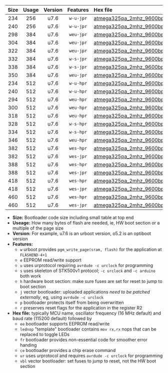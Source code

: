 |Size|Usage|Version|Features|Hex file|
|:-:|:-:|:-:|:-:|:--|
|234|256|u7.6|`w-u-jpr`|[atmega325pa_2mhz_9600bps_ur_vbl.hex](https://raw.githubusercontent.com/stefanrueger/urboot/main//atmega325pa_2mhz_9600bps_ur_vbl.hex)|
|240|256|u7.6|`w-u-jpr`|[atmega325pa_2mhz_9600bps_lednop_ur_vbl.hex](https://raw.githubusercontent.com/stefanrueger/urboot/main//atmega325pa_2mhz_9600bps_lednop_ur_vbl.hex)|
|298|384|u7.6|`weu-jpr`|[atmega325pa_2mhz_9600bps_ee_ur_vbl.hex](https://raw.githubusercontent.com/stefanrueger/urboot/main//atmega325pa_2mhz_9600bps_ee_ur_vbl.hex)|
|304|384|u7.6|`weu-jpr`|[atmega325pa_2mhz_9600bps_ee_lednop_ur_vbl.hex](https://raw.githubusercontent.com/stefanrueger/urboot/main//atmega325pa_2mhz_9600bps_ee_lednop_ur_vbl.hex)|
|322|384|u7.6|`weu-jpr`|[atmega325pa_2mhz_9600bps_ee_lednop_fr_ur_vbl.hex](https://raw.githubusercontent.com/stefanrueger/urboot/main//atmega325pa_2mhz_9600bps_ee_lednop_fr_ur_vbl.hex)|
|332|384|u7.6|`w-s-jpr`|[atmega325pa_2mhz_9600bps_vbl.hex](https://raw.githubusercontent.com/stefanrueger/urboot/main//atmega325pa_2mhz_9600bps_vbl.hex)|
|338|384|u7.6|`w-s-jpr`|[atmega325pa_2mhz_9600bps_lednop_vbl.hex](https://raw.githubusercontent.com/stefanrueger/urboot/main//atmega325pa_2mhz_9600bps_lednop_vbl.hex)|
|350|384|u7.6|`weu-jpr`|[atmega325pa_2mhz_9600bps_ee_lednop_fr_ce_ur_vbl.hex](https://raw.githubusercontent.com/stefanrueger/urboot/main//atmega325pa_2mhz_9600bps_ee_lednop_fr_ce_ur_vbl.hex)|
|234|512|u7.6|`w-u-hpr`|[atmega325pa_2mhz_9600bps_ur.hex](https://raw.githubusercontent.com/stefanrueger/urboot/main//atmega325pa_2mhz_9600bps_ur.hex)|
|240|512|u7.6|`w-u-hpr`|[atmega325pa_2mhz_9600bps_lednop_ur.hex](https://raw.githubusercontent.com/stefanrueger/urboot/main//atmega325pa_2mhz_9600bps_lednop_ur.hex)|
|294|512|u7.6|`weu-hpr`|[atmega325pa_2mhz_9600bps_ee_ur.hex](https://raw.githubusercontent.com/stefanrueger/urboot/main//atmega325pa_2mhz_9600bps_ee_ur.hex)|
|300|512|u7.6|`weu-hpr`|[atmega325pa_2mhz_9600bps_ee_lednop_ur.hex](https://raw.githubusercontent.com/stefanrueger/urboot/main//atmega325pa_2mhz_9600bps_ee_lednop_ur.hex)|
|318|512|u7.6|`weu-hpr`|[atmega325pa_2mhz_9600bps_ee_lednop_fr_ur.hex](https://raw.githubusercontent.com/stefanrueger/urboot/main//atmega325pa_2mhz_9600bps_ee_lednop_fr_ur.hex)|
|328|512|u7.6|`w-s-hpr`|[atmega325pa_2mhz_9600bps.hex](https://raw.githubusercontent.com/stefanrueger/urboot/main//atmega325pa_2mhz_9600bps.hex)|
|334|512|u7.6|`w-s-hpr`|[atmega325pa_2mhz_9600bps_lednop.hex](https://raw.githubusercontent.com/stefanrueger/urboot/main//atmega325pa_2mhz_9600bps_lednop.hex)|
|346|512|u7.6|`weu-hpr`|[atmega325pa_2mhz_9600bps_ee_lednop_fr_ce_ur.hex](https://raw.githubusercontent.com/stefanrueger/urboot/main//atmega325pa_2mhz_9600bps_ee_lednop_fr_ce_ur.hex)|
|382|512|u7.6|`wes-hpr`|[atmega325pa_2mhz_9600bps_ee.hex](https://raw.githubusercontent.com/stefanrueger/urboot/main//atmega325pa_2mhz_9600bps_ee.hex)|
|382|512|u7.6|`wes-jpr`|[atmega325pa_2mhz_9600bps_ee_vbl.hex](https://raw.githubusercontent.com/stefanrueger/urboot/main//atmega325pa_2mhz_9600bps_ee_vbl.hex)|
|388|512|u7.6|`wes-hpr`|[atmega325pa_2mhz_9600bps_ee_lednop.hex](https://raw.githubusercontent.com/stefanrueger/urboot/main//atmega325pa_2mhz_9600bps_ee_lednop.hex)|
|388|512|u7.6|`wes-jpr`|[atmega325pa_2mhz_9600bps_ee_lednop_vbl.hex](https://raw.githubusercontent.com/stefanrueger/urboot/main//atmega325pa_2mhz_9600bps_ee_lednop_vbl.hex)|
|418|512|u7.6|`wes-hpr`|[atmega325pa_2mhz_9600bps_ee_lednop_fr.hex](https://raw.githubusercontent.com/stefanrueger/urboot/main//atmega325pa_2mhz_9600bps_ee_lednop_fr.hex)|
|418|512|u7.6|`wes-jpr`|[atmega325pa_2mhz_9600bps_ee_lednop_fr_vbl.hex](https://raw.githubusercontent.com/stefanrueger/urboot/main//atmega325pa_2mhz_9600bps_ee_lednop_fr_vbl.hex)|
|460|512|u7.6|`wes-hpr`|[atmega325pa_2mhz_9600bps_ee_lednop_fr_ce.hex](https://raw.githubusercontent.com/stefanrueger/urboot/main//atmega325pa_2mhz_9600bps_ee_lednop_fr_ce.hex)|
|460|512|u7.6|`wes-jpr`|[atmega325pa_2mhz_9600bps_ee_lednop_fr_ce_vbl.hex](https://raw.githubusercontent.com/stefanrueger/urboot/main//atmega325pa_2mhz_9600bps_ee_lednop_fr_ce_vbl.hex)|

- **Size:** Bootloader code size including small table at top end
- **Useage:** How many bytes of flash are needed, ie, HW boot section or a multiple of the page size
- **Version:** For example, u7.6 is an urboot version, o5.2 is an optiboot version
- **Features:**
  + `w` urboot provides `pgm_write_page(sram, flash)` for the application at `FLASHEND-4+1`
  + `e` EEPROM read/write support
  + `u` uses urprotocol requiring `avrdude -c urclock` for programming
  + `s` uses skeleton of STK500v1 protocol; `-c urclock` and `-c arduino` both work
  + `h` hardware boot section: make sure fuses are set for reset to jump to boot section
  + `j` vector bootloader: uploaded applications *need to be patched externally*, eg, using `avrdude -c urclock`
  + `p` bootloader protects itself from being overwritten
  + `r` preserves reset flags for the application in the register R2
- **Hex file:** typically MCU name, oscillator frequency (16 MHz default) and baud rate (115200 default) followed by
  + `ee` bootloader supports EEPROM read/write
  + `lednop` "template" bootloader contains `mov rx,rx` nops that can be replaced to toggle LEDs
  + `fr` bootloader provides non-essential code for smoother error handing
  + `ce` bootloader provides a chip erase command
  + `ur` uses urprotocol and requires `avrdude -c urclock` for programming
  + `vbl` vector bootloader: set fuses to jump to reset, not the HW boot section
